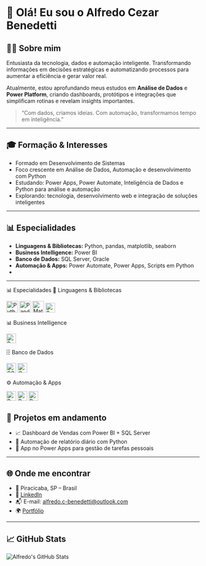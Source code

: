 # 👋 Olá! Eu sou o Alfredo Cezar Benedetti

## 👨‍💻 Sobre mim
Entusiasta da tecnologia, dados e automação inteligente. Transformando informações em decisões estratégicas e automatizando processos para aumentar a eficiência e gerar valor real.

Atualmente, estou aprofundando meus estudos em **Análise de Dados** e **Power Platform**, criando dashboards, protótipos e integrações que simplificam rotinas e revelam insights importantes.

> “Com dados, criamos ideias. Com automação, transformamos tempo em inteligência.”

---

## 🎓 Formação & Interesses

- Formado em Desenvolvimento de Sistemas
- Foco crescente em Análise de Dados, Automação e desenvolvimento com Python
- Estudando: Power Apps, Power Automate, Inteligência de Dados e Python para análise e automação
- Explorando: tecnologia, desenvolvimento web e integração de soluções inteligentes

---

## 📊 Especialidades

- **Linguagens & Bibliotecas:** Python, pandas, matplotlib, seaborn  
- **Business Intelligence:** Power BI  
- **Banco de Dados:** SQL Server, Oracle  
- **Automação & Apps:** Power Automate, Power Apps, Scripts em Python
- 
---

📊 Especialidades
🧠 Linguagens & Bibliotecas
<p align="left"> <img src="https://cdn.jsdelivr.net/gh/devicons/devicon/icons/python/python-original.svg" alt="Python" width="30"/> <img src="https://cdn.jsdelivr.net/gh/devicons/devicon/icons/pandas/pandas-original.svg" alt="Pandas" width="30"/> <img src="https://cdn.jsdelivr.net/gh/devicons/devicon/icons/matplotlib/matplotlib-original.svg" alt="Matplotlib" width="30"/> <!-- Seaborn não tem ícone no devicon; podemos usar um emoji ou criar imagem customizada --> <img src="https://img.shields.io/badge/Seaborn-3776AB?style=flat&logo=python&logoColor=white" alt="Seaborn" height="25"/> </p>

📊 Business Intelligence
<p align="left"> <img src="https://img.shields.io/badge/Power%20BI-F2C811?style=flat&logo=powerbi&logoColor=black" alt="Power BI" height="25"/> </p>

🗄️ Banco de Dados
<p align="left"> <img src="https://img.shields.io/badge/SQL%20Server-CC2927?style=flat&logo=microsoft-sql-server&logoColor=white" alt="SQL Server" height="25"/> <img src="https://img.shields.io/badge/Oracle-F80000?style=flat&logo=oracle&logoColor=white" alt="Oracle" height="25"/> </p>

⚙️ Automação & Apps
<p align="left"> <img src="https://img.shields.io/badge/Power%20Automate-0066FF?style=flat&logo=microsoft-power-automate&logoColor=white" alt="Power Automate" height="25"/> <img src="https://img.shields.io/badge/Power%20Apps-742774?style=flat&logo=power-apps&logoColor=white" alt="Power Apps" height="25"/> <img src="https://img.shields.io/badge/Python%20Scripts-3776AB?style=flat&logo=python&logoColor=white" alt="Python Scripts" height="25"/> </p>

## 🔧 Projetos em andamento

- 📈 Dashboard de Vendas com Power BI + SQL Server  
- 🤖 Automação de relatório diário com Python  
- 🧩 App no Power Apps para gestão de tarefas pessoais

---

## 🌐 Onde me encontrar

- 📍 Piracicaba, SP – Brasil  
- 💼 [LinkedIn](https://www.linkedin.com/in/seu-usuario)  
- 📬 E-mail: alfredo.c-benedetti@outlook.com  
- 🌍 [Portfólio](https://meusite.com)

---

## 📈 GitHub Stats

![Alfredo's GitHub Stats](https://github-readme-stats.vercel.app/api?username=AC-Benedetti&show_icons=true&theme=dracula)
